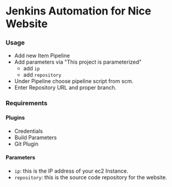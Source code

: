 # Jenkins Automation for Nice Website

### Usage
- Add new Item Pipeline
- Add parameters via "This project is parameterized" 
  * add `ip`
  * add `repository`
- Under Pipeline choose pipeline script from scm.
- Enter Repository URL and proper branch.

### Requirements
#### Plugins
  - Credentials
  - Build Parameters
  - Git Plugin


#### Parameters
  * `ip`: this is the IP address of your ec2 Instance.
  * `repository`:  this is the source code repository for the website.

